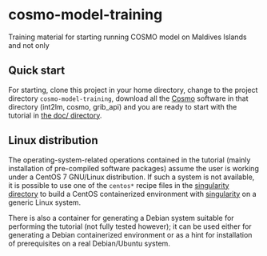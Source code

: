 # cosmo-model-training

Training material for starting running COSMO model on Maldives Islands
and not only

## Quick start

For starting, clone this project in your home directory, change to the
project directory `cosmo-model-training`, download all the
[Cosmo](http://www.cosmo.model.org/) software in that directory
(int2lm, cosmo, grib_api) and you are ready to start with the tutorial
in [the doc/ directory](doc/README.md).

## Linux distribution

The operating-system-related operations contained in the tutorial
(mainly installation of pre-compiled software packages) assume the
user is working under a CentOS 7 GNU/Linux distribution. If such a
system is not available, it is possible to use one of the `centos*`
recipe files in the [singularity directory](singularity) to build a
CentOS containerized environment with
[singularity](http://singularity.lbl.gov/) on a generic Linux system.

There is also a container for generating a Debian system suitable for
performing the tutorial (not fully tested however); it can be used
either for generating a Debian containerized environment or as a hint
for installation of prerequisites on a real Debian/Ubuntu system.

